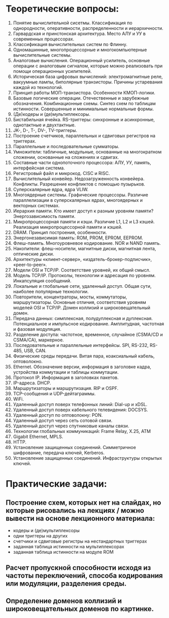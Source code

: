 # Теоретические вопросы:
1.	Понятие вычислительной сисетмы. Классификация по однородности, оперативности, распределенности и иерархичности.
2.	Гарвардская и принстонская архитектура. Место АЛУ и УУ в современных процессорах.
3.	Классификация вычислительных систем по Флинну.
4.	Одномашинные, многопроцессорные и многокомпьютерные вычислительные системы.
5.	Аналоговые вычисления. Операционный усилитель, основные операции с аналоговым сигналом, которые можно реализовать при помощи операционных усилителей.
6.	Историческая база цифровых вычислений: электромагнитные реле, вакуумные лампы, биполярные транзисторы. Причины устаревания каждой из технологий.
7.	Принцип работы МОП-транзистора. Особенности КМОП-логики.
8.	Базовые логические операции. Отечественные и зарубежные обозначения. Комбинационные схемы. Синтез схем по таблицам истинности. Совершенные и минимальные нормальные формы.
9.	(Де)кодеры и (де)мультиплексоры.
10.	Бистабильная ячейка. RS-триггеры: синхронные и асинхронные, однотактные и двухтактные.
11.	JK-, D-, T-, DV-, TV-триггеры.
12.	Построение счетчиков, параллельных и сдвиговых регистров на триггерах.
13.	Параллельные и последовательные сумматоры.
14.	Умножители: табличные, модульные, основанные на многократном сложении, основанные на сложениях и сдвигах.
15.	Составные части однопоточного процессора: АЛУ, УУ, память, интерфейсная система.
16.	Регистровый файл и микрокод. CISC и RISC.
17.	Вычислительный конвейер. Недозагруженность конвейера. Конфликты. Разрешение конфликтов с помощью пузырьков.
18.	Суперскалярные ядра, ядра VLIW.
19.	Многоядерные системы. Графические процессоры. Различие параллелизации в суперскалярных ядрах, многоядерных и векторных системах.
20.	Иерархия памяти. Кто имеет доступ к разным уровням памяти? Энергозависимость памяти. 
21.	Микропроцессорная памяти и кэши. Различие L1, L2 и L3 кэшей. Реализация микропроцессорной памяти и кэшей.
22.	DRAM. Принцип построения, особенности.
23.	Энергонезависимая память: ROM, PROM, EPROM, EEPROM.
24.	Флеш-память. Многоуровневое кодирование. NOR и NAND память.
25.	Накопители: флеш-носители, магнитные диски, магнитная лента, оптические диски.
26.	Архитектуры «клиент-сервер», «издатель-брокер-подписчик», «peer-to-peer».
27.	Модели OSI и TCP/IP. Соответствие уровней, их общий смысл.
28.	Модель TCP/IP. Протоколы, технологии и адресация по уровням. Инкапсуляция сообщений.
29.	Локальные и глобальные сети, удаленный доступ. Общая сути, наиболее популярные технологии.
30.	Повторители, концентраторы, мосты, коммутаторы, маршрутизаторы. Основные отличия, соответствия уровням моделей OSI и TCP/IP. Домен коллизий и широковещательный домен.
31.	Передача данных: симплексная, полудуплексная и дуплексная. Потенциальное и импульсное кодирование. Амплитудная, частотная и фазовая модуляция. 
32.	Разделение доступа: частотное, временное, случайное (CSMA/CD и CSMA/CA), маркерное.
33.	Последовательные и параллельные интерфейсы. SPI, RS-232, RS-485, USB, CAN.
34.	Физические среды передачи. Витая пара, коаксиальный кабель, оптоволокно.
35.	Ethernet. Обозначение версии, информация в заголовке кадра, устройства коммутации и таблицы коммутации.
36.	Протокол IP. Информация в заголовках пакетов. 
37.	IP-адреса. DHCP.
38.	Маршрутизаторы и маршрутизация. RIP и OSPF.
39.	TCP-сообщения и UDP-дейтаграммы.
40.	WiFi.
41.	Удаленный доступ поверх телефонных линий: Dial-up и xDSL.
42.	Удаленный доступ поверх кабельного телевидения: DOCSYS.
43.	Удаленный доступ по оптоволокну: PON.
44.	Удаленный доступ через сеть сотовой связи.
45.	Удаленный доступ через спутниковые каналы связи.
46.	Технологии глобальных коммуникаций: Frame Relay, X.25, ATM
47.	Gigabit Ethernet, MPLS.
48.	HTTP.
49.	Установление защищенных соединений. Симметричное шифрование, передача ключей, Kerberos.
50.	Установление защищенных соединений. Инфраструктуры открытых ключей.

# Практические задачи:
## Построение схем, которых нет на слайдах, но которые рисовались на лекциях / можно вывести на основе лекционного материала: 
- кодеры и (де)мультиплексоры
- одни триггеры на других
- счетчики и сдвиговые регистры на нестандартных триггерах
- заданная таблица истинности на мультиплексорах
- заданная таблица истинности на модуле ROM
## Расчет пропускной способности исходя из частоты переключений, способа кодирования или модуляции, разделения среды.
## Определение доменов коллизий и широковещательных доменов по картинке.


